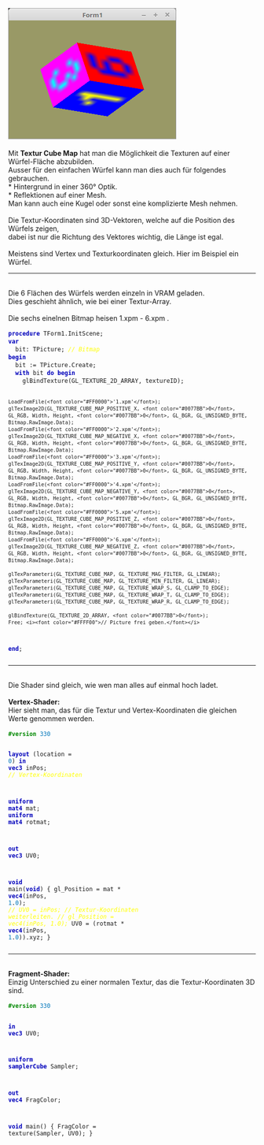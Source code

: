 <html>
<img src="image.png" alt="Selfhtml"><br><br>
Mit <b>Textur Cube Map</b> hat man die Möglichkeit die Texturen auf einer Würfel-Fläche abzubilden.<br>
Ausser für den einfachen Würfel kann man dies auch für folgendes gebrauchen.<br>
* Hintergrund in einer 360° Optik.<br>
* Reflektionen auf einer Mesh.<br>
Man kann auch eine Kugel oder sonst eine komplizierte Mesh nehmen.<br>
<br>
Die Textur-Koordinaten sind 3D-Vektoren, welche auf die Position des Würfels zeigen,<br>
dabei ist nur die Richtung des Vektores wichtig, die Länge ist egal.<br>
<br>
Meistens sind Vertex und Texturkoordinaten gleich. Hier im Beispiel ein Würfel.<br>
<hr><br>
Die 6 Flächen des Würfels werden einzeln in VRAM geladen.<br>
Dies geschieht ähnlich, wie bei einer Textur-Array.<br>
<br>
Die sechs einelnen Bitmap heisen 1.xpm - 6.xpm .<br>
<pre><code><b><font color="0000BB">procedure</font></b> TForm1.InitScene;
<b><font color="0000BB">var</font></b>
  bit: TPicture; <i><font color="#FFFF00">// Bitmap</font></i>
<b><font color="0000BB">begin</font></b>
  bit := TPicture.Create;
  <b><font color="0000BB">with</font></b> bit <b><font color="0000BB">do</font></b> <b><font color="0000BB">begin</font></b>
    glBindTexture(GL_TEXTURE_2D_ARRAY, textureID);

    LoadFromFile(<font color="#FF0000">'1.xpm'</font>);
    glTexImage2D(GL_TEXTURE_CUBE_MAP_POSITIVE_X, <font color="#0077BB">0</font>, GL_RGB, Width, Height, <font color="#0077BB">0</font>, GL_BGR, GL_UNSIGNED_BYTE, Bitmap.RawImage.Data);
    LoadFromFile(<font color="#FF0000">'2.xpm'</font>);
    glTexImage2D(GL_TEXTURE_CUBE_MAP_NEGATIVE_X, <font color="#0077BB">0</font>, GL_RGB, Width, Height, <font color="#0077BB">0</font>, GL_BGR, GL_UNSIGNED_BYTE, Bitmap.RawImage.Data);
    LoadFromFile(<font color="#FF0000">'3.xpm'</font>);
    glTexImage2D(GL_TEXTURE_CUBE_MAP_POSITIVE_Y, <font color="#0077BB">0</font>, GL_RGB, Width, Height, <font color="#0077BB">0</font>, GL_BGR, GL_UNSIGNED_BYTE, Bitmap.RawImage.Data);
    LoadFromFile(<font color="#FF0000">'4.xpm'</font>);
    glTexImage2D(GL_TEXTURE_CUBE_MAP_NEGATIVE_Y, <font color="#0077BB">0</font>, GL_RGB, Width, Height, <font color="#0077BB">0</font>, GL_BGR, GL_UNSIGNED_BYTE, Bitmap.RawImage.Data);
    LoadFromFile(<font color="#FF0000">'5.xpm'</font>);
    glTexImage2D(GL_TEXTURE_CUBE_MAP_POSITIVE_Z, <font color="#0077BB">0</font>, GL_RGB, Width, Height, <font color="#0077BB">0</font>, GL_BGR, GL_UNSIGNED_BYTE, Bitmap.RawImage.Data);
    LoadFromFile(<font color="#FF0000">'6.xpm'</font>);
    glTexImage2D(GL_TEXTURE_CUBE_MAP_NEGATIVE_Z, <font color="#0077BB">0</font>, GL_RGB, Width, Height, <font color="#0077BB">0</font>, GL_BGR, GL_UNSIGNED_BYTE, Bitmap.RawImage.Data);

    glTexParameteri(GL_TEXTURE_CUBE_MAP, GL_TEXTURE_MAG_FILTER, GL_LINEAR);
    glTexParameteri(GL_TEXTURE_CUBE_MAP, GL_TEXTURE_MIN_FILTER, GL_LINEAR);
    glTexParameteri(GL_TEXTURE_CUBE_MAP, GL_TEXTURE_WRAP_S, GL_CLAMP_TO_EDGE);
    glTexParameteri(GL_TEXTURE_CUBE_MAP, GL_TEXTURE_WRAP_T, GL_CLAMP_TO_EDGE);
    glTexParameteri(GL_TEXTURE_CUBE_MAP, GL_TEXTURE_WRAP_R, GL_CLAMP_TO_EDGE);

    glBindTexture(GL_TEXTURE_2D_ARRAY, <font color="#0077BB">0</font>);
    Free; <i><font color="#FFFF00">// Picture frei geben.</font></i>
  <b><font color="0000BB">end</font></b>;</pre></code>
<hr><br>
Die Shader sind gleich, wie wen man alles auf einmal hoch ladet.<br>
<br>
<b>Vertex-Shader:</b><br>
Hier sieht man, das für die Textur und Vertex-Koordinaten die gleichen Werte genommen werden.<br>
<pre><code><b><font color="#008800">#version</font></b> <font color="#0077BB">330</font>

<b><font color="0000BB">layout</font></b> (location =  <font color="#0077BB">0</font>) <b><font color="0000BB">in</font></b> <b><font color="0000BB">vec3</font></b> inPos;   <i><font color="#FFFF00">// Vertex-Koordinaten</font></i>

<b><font color="0000BB">uniform</font></b> <b><font color="0000BB">mat4</font></b> mat;
<b><font color="0000BB">uniform</font></b> <b><font color="0000BB">mat4</font></b> rotmat;

<b><font color="0000BB">out</font></b> <b><font color="0000BB">vec3</font></b> UV0;

<b><font color="0000BB">void</font></b> main(<b><font color="0000BB">void</font></b>)
{
  gl_Position = mat * <b><font color="0000BB">vec4</font></b>(inPos, <font color="#0077BB">1</font>.<font color="#0077BB">0</font>);
<i><font color="#FFFF00">//  UV0 = inPos;                           // Textur-Koordinaten weiterleiten.</font></i>
<i><font color="#FFFF00">//  gl_Position = vec4(inPos, 1.0);</font></i>
  UV0 = (rotmat * <b><font color="0000BB">vec4</font></b>(inPos, <font color="#0077BB">1</font>.<font color="#0077BB">0</font>)).xyz;
}
</pre></code>
<hr><br>
<b>Fragment-Shader:</b><br>
Einzig Unterschied zu einer normalen Textur, das die Textur-Koordinaten 3D sind.<br>
<pre><code><b><font color="#008800">#version</font></b> <font color="#0077BB">330</font>

<b><font color="0000BB">in</font></b> <b><font color="0000BB">vec3</font></b> UV0;

<b><font color="0000BB">uniform</font></b> <b><font color="0000BB">samplerCube</font></b> Sampler;

<b><font color="0000BB">out</font></b> <b><font color="0000BB">vec4</font></b> FragColor;

<b><font color="0000BB">void</font></b> main()
{
  FragColor = texture(Sampler, UV0);
}
</pre></code>

</html>
